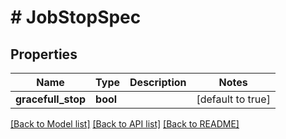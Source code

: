 # # JobStopSpec

## Properties

Name | Type | Description | Notes
------------ | ------------- | ------------- | -------------
**gracefull_stop** | **bool** |  | [default to true]

[[Back to Model list]](../../README.md#models) [[Back to API list]](../../README.md#endpoints) [[Back to README]](../../README.md)
